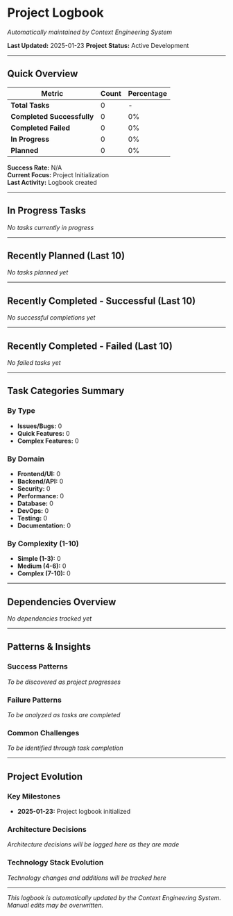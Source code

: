 # Project Logbook

*Automatically maintained by Context Engineering System*

**Last Updated:** 2025-01-23
**Project Status:** Active Development

---

## Quick Overview

| Metric | Count | Percentage |
|--------|--------|-----------|
| **Total Tasks** | 0 | - |
| **Completed Successfully** | 0 | 0% |
| **Completed Failed** | 0 | 0% |
| **In Progress** | 0 | 0% |
| **Planned** | 0 | 0% |

**Success Rate:** N/A  
**Current Focus:** Project Initialization  
**Last Activity:** Logbook created

---

## In Progress Tasks

*No tasks currently in progress*

---

## Recently Planned (Last 10)

*No tasks planned yet*

---

## Recently Completed - Successful (Last 10)

*No successful completions yet*

---

## Recently Completed - Failed (Last 10)

*No failed tasks yet*

---

## Task Categories Summary

### By Type
- **Issues/Bugs:** 0
- **Quick Features:** 0  
- **Complex Features:** 0

### By Domain
- **Frontend/UI:** 0
- **Backend/API:** 0
- **Security:** 0
- **Performance:** 0
- **Database:** 0
- **DevOps:** 0
- **Testing:** 0
- **Documentation:** 0

### By Complexity (1-10)
- **Simple (1-3):** 0
- **Medium (4-6):** 0
- **Complex (7-10):** 0

---

## Dependencies Overview

*No dependencies tracked yet*

---

## Patterns & Insights

### Success Patterns
*To be discovered as project progresses*

### Failure Patterns  
*To be analyzed as tasks are completed*

### Common Challenges
*To be identified through task completion*

---

## Project Evolution

### Key Milestones
- **2025-01-23:** Project logbook initialized

### Architecture Decisions
*Architecture decisions will be logged here as they are made*

### Technology Stack Evolution
*Technology changes and additions will be tracked here*

---

*This logbook is automatically updated by the Context Engineering System. Manual edits may be overwritten.*